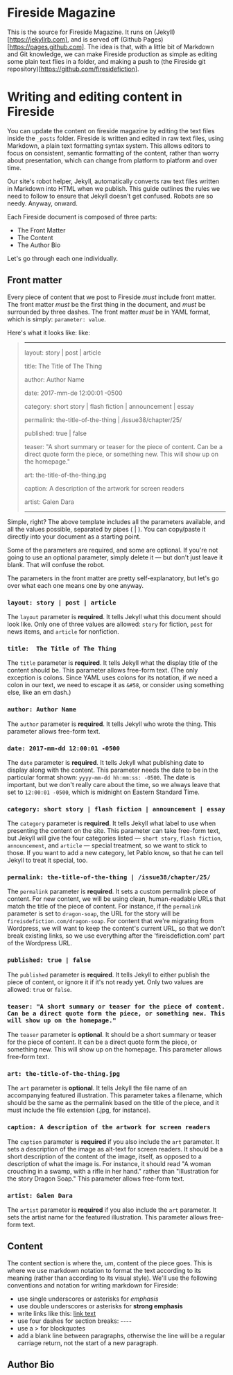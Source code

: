 # Fireside Magazine
This is the source for Fireside Magazine. It runs on (Jekyll)[https://jekyllrb.com], and is served off (Github Pages)[https://pages.github.com]. The idea is that, with a little bit of Markdown and Git knowledge, we can make Fireside production as simple as editing some plain text flies in a folder, and making a push to (the Fireside git repository)[https://github.com/firesidefiction].

# Writing and editing content in Fireside
You can update the content on fireside magazine by editing the text files inside the `_posts` folder.
Fireside is written and edited in raw text files, using Markdown, a plain text formatting syntax system. This allows editors to focus on consistent, semantic formatting of the content, rather than worry about presentation, which can change from platform to platform and over time.

Our site's robot helper, Jekyll, automatically converts raw text files written in Markdown into HTML when we publish. This guide outlines the rules we need to follow to ensure that Jekyll doesn't get confused. Robots are so needy. Anyway, onward.

Each Fireside document is composed of three parts:
- The Front Matter
- The Content
- The Author Bio

Let's go through each one individually.

## Front matter
Every piece of content that we post to Fireside *must* include front matter. The front matter *must* be the first thing in the document, and *must* be surrounded by three dashes. The front matter *must* be in YAML format, which is simply: `parameter: value`.

Here's what it looks like: 
like: 

> ---
> 
> layout: story | post | article
> 
> title:  The Title of The Thing
> 
> author: Author Name
> 
> date:   2017-mm-de 12:00:01 -0500
> 
> category: short story | flash fiction | announcement | essay
> 
> permalink: the-title-of-the-thing | /issue38/chapter/25/
> 
> published: true | false
> 
> teaser: "A short summary or teaser for the piece of content. Can be a direct quote form the piece, or something new. This will show up on the homepage."
> 
> art: the-title-of-the-thing.jpg
> 
> caption: A description of the artwork for screen readers
> 
> artist: Galen Dara
> 
> ---

Simple, right? The above template includes all the parameters available, and all the values possible, separated by pipes ( | ). You can copy/paste it directly into your document as a starting point. 

Some of the parameters are required, and some are optional. If you're not going to use an optional parameter, simply delete it — but don't just leave it blank. That will confuse the robot.

The parameters in the front matter are pretty self-explanatory,  but let's go over what each one means one by one anyway.

### `layout: story | post | article`
The `layout` parameter is **required**. It tells Jekyll what this document should look like.
Only one of three values are allowed: `story` for fiction, `post` for news items, and `article` for nonfiction.

### `title:  The Title of The Thing`
The `title` parameter is **required**. It tells Jekyll what the display title of the content should be.
This parameter allows free-form text. (The only exception is colons. Since YAML uses colons for its notation, if we need a colon in our text, we need to escape it as `&#58`, or consider using something else, like an em dash.)

### `author: Author Name`
The `author` parameter is **required**. It tells Jekyll who wrote the thing.
This parameter allows free-form text.

### `date: 2017-mm-dd 12:00:01 -0500`
The `date` parameter is **required**. It tells Jekyll what publishing date to display along with the content.
This parameter needs the date to be in the particular format shown:  `yyyy-mm-dd hh:mm:ss: -0500`. The date is important, but we don't really care about the time, so we always leave that set to `12:00:01 -0500`, which is midnight on Eastern Standard Time.

### `category: short story | flash fiction | announcement | essay`
The `category` parameter is **required**. It tells Jekyll what label to use when presenting the content on the site. 
This parameter can take free-form text, but Jekyll will give the four categories listed — `short story`, `flash fiction`, `announcement`, and `article` — special treatment, so we want to stick to those. If you want to add a new category, let Pablo know, so that he can tell Jekyll to treat it special, too.

### `permalink: the-title-of-the-thing | /issue38/chapter/25/`
The `permalink` parameter is **required**. It sets a custom permalink piece of content.
For new content, we will be using clean, human-readable URLs that match the title of the piece of content. For instance, if the `permalink` parameter is set to `dragon-soap`, the URL for the story will be `fireisdefiction.com/dragon-soap`. For content that we're migrating from Wordpress, we will want to keep the content's current URL, so that we don't break existing links, so we use everything after the 'fireisdefiction.com' part of the Wordpress URL.

### `published: true | false`
The `published` parameter is **required**. It tells Jekyll to either publish the piece of content, or ignore it if it's not ready yet.
Only two values are allowed: `true` or `false`.


### `teaser: "A short summary or teaser for the piece of content. Can be a direct quote form the piece, or something new. This will show up on the homepage."` 
The `teaser` parameter is **optional**. It should be a short summary or teaser for the piece of content. It can be a direct quote form the piece, or something new. This will show up on the homepage.
This parameter allows free-form text.

### `art: the-title-of-the-thing.jpg`
The `art` parameter is **optional**. It tells Jekyll the file name of an accompanying featured illustration.
This parameter takes a filename, which should be the same as the permalink based on the title of the piece, and it must include the file extension (.jpg, for instance).

### `caption: A description of the artwork for screen readers`
The `caption` parameter is **required** if you also include the `art` parameter. It sets a description of the image as alt-text for screen readers. It should be a short description of the content of the image, itself, as opposed to a description of what the image is. For instance, it should read "A woman crouching in a swamp, with a rifle in her hand." rather than "Illustration for the story Dragon Soap."
This parameter allows free-form text.

### `artist: Galen Dara`
The `artist` parameter is **required** if you also include the `art` parameter. It sets the artist name for the featured illustration.
This parameter allows free-form text.

## Content
The content section is where the, um, content of the piece goes. This is where we use markdown notation to format the text according to its meaning (rather than according to its visual style). We'll use the following conventions and notation for writing markdown for Fireside:
- use single underscores or asterisks for _emphasis_
- use double underscores or asterisks for **strong emphasis**
- write links like this: [link text](http://url.com)
- use four dashes for section breaks: ---- 
- use a > for blockquotes
- add a blank line between paragraphs, otherwise the line will be a regular carriage return, not the start of a new paragraph.

## Author Bio